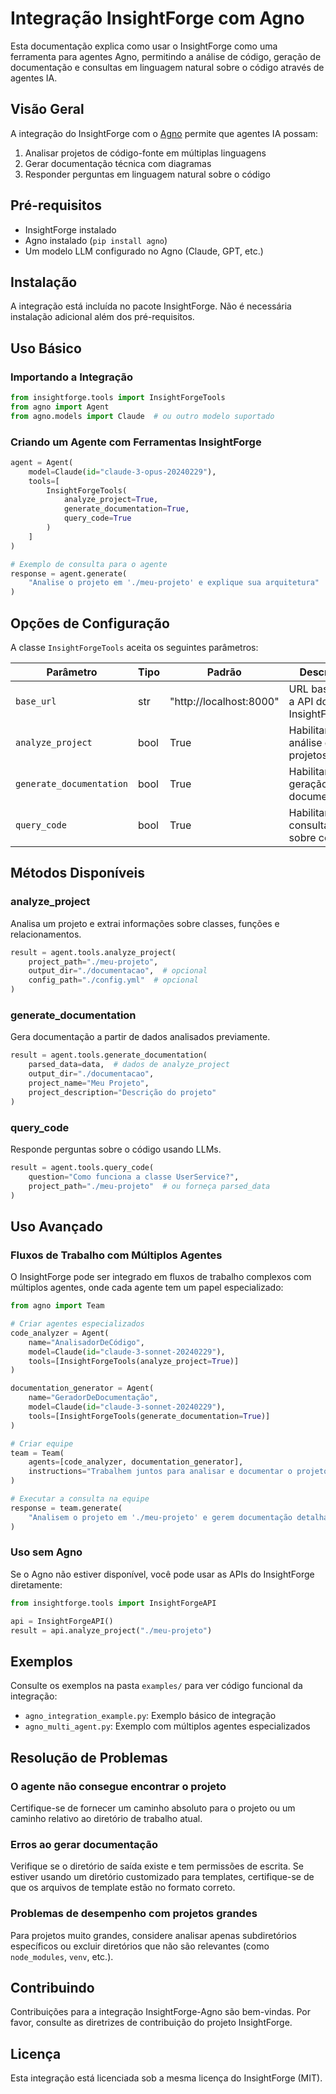 # Integração InsightForge com Agno

Esta documentação explica como usar o InsightForge como uma ferramenta para agentes Agno, permitindo a análise de código, geração de documentação e consultas em linguagem natural sobre o código através de agentes IA.

## Visão Geral

A integração do InsightForge com o [Agno](https://github.com/agno-agi/agno) permite que agentes IA possam:

1. Analisar projetos de código-fonte em múltiplas linguagens
2. Gerar documentação técnica com diagramas
3. Responder perguntas em linguagem natural sobre o código

## Pré-requisitos

- InsightForge instalado
- Agno instalado (`pip install agno`)
- Um modelo LLM configurado no Agno (Claude, GPT, etc.)

## Instalação

A integração está incluída no pacote InsightForge. Não é necessária instalação adicional além dos pré-requisitos.

## Uso Básico

### Importando a Integração

```python
from insightforge.tools import InsightForgeTools
from agno import Agent
from agno.models import Claude  # ou outro modelo suportado
```

### Criando um Agente com Ferramentas InsightForge

```python
agent = Agent(
    model=Claude(id="claude-3-opus-20240229"),
    tools=[
        InsightForgeTools(
            analyze_project=True,
            generate_documentation=True,
            query_code=True
        )
    ]
)

# Exemplo de consulta para o agente
response = agent.generate(
    "Analise o projeto em './meu-projeto' e explique sua arquitetura"
)
```

## Opções de Configuração

A classe `InsightForgeTools` aceita os seguintes parâmetros:

| Parâmetro | Tipo | Padrão | Descrição |
|-----------|------|--------|-----------|
| `base_url` | str | "http://localhost:8000" | URL base para a API do InsightForge |
| `analyze_project` | bool | True | Habilitar análise de projetos |
| `generate_documentation` | bool | True | Habilitar geração de documentação |
| `query_code` | bool | True | Habilitar consultas sobre código |

## Métodos Disponíveis

### analyze_project

Analisa um projeto e extrai informações sobre classes, funções e relacionamentos.

```python
result = agent.tools.analyze_project(
    project_path="./meu-projeto",
    output_dir="./documentacao",  # opcional
    config_path="./config.yml"  # opcional
)
```

### generate_documentation

Gera documentação a partir de dados analisados previamente.

```python
result = agent.tools.generate_documentation(
    parsed_data=data,  # dados de analyze_project
    output_dir="./documentacao",
    project_name="Meu Projeto",
    project_description="Descrição do projeto"
)
```

### query_code

Responde perguntas sobre o código usando LLMs.

```python
result = agent.tools.query_code(
    question="Como funciona a classe UserService?",
    project_path="./meu-projeto"  # ou forneça parsed_data
)
```

## Uso Avançado

### Fluxos de Trabalho com Múltiplos Agentes

O InsightForge pode ser integrado em fluxos de trabalho complexos com múltiplos agentes, onde cada agente tem um papel especializado:

```python
from agno import Team

# Criar agentes especializados
code_analyzer = Agent(
    name="AnalisadorDeCódigo",
    model=Claude(id="claude-3-sonnet-20240229"),
    tools=[InsightForgeTools(analyze_project=True)]
)

documentation_generator = Agent(
    name="GeradorDeDocumentação",
    model=Claude(id="claude-3-sonnet-20240229"),
    tools=[InsightForgeTools(generate_documentation=True)]
)

# Criar equipe
team = Team(
    agents=[code_analyzer, documentation_generator],
    instructions="Trabalhem juntos para analisar e documentar o projeto."
)

# Executar a consulta na equipe
response = team.generate(
    "Analisem o projeto em './meu-projeto' e gerem documentação detalhada."
)
```

### Uso sem Agno

Se o Agno não estiver disponível, você pode usar as APIs do InsightForge diretamente:

```python
from insightforge.tools import InsightForgeAPI

api = InsightForgeAPI()
result = api.analyze_project("./meu-projeto")
```

## Exemplos

Consulte os exemplos na pasta `examples/` para ver código funcional da integração:

- `agno_integration_example.py`: Exemplo básico de integração
- `agno_multi_agent.py`: Exemplo com múltiplos agentes especializados

## Resolução de Problemas

### O agente não consegue encontrar o projeto

Certifique-se de fornecer um caminho absoluto para o projeto ou um caminho relativo ao diretório de trabalho atual.

### Erros ao gerar documentação

Verifique se o diretório de saída existe e tem permissões de escrita. Se estiver usando um diretório customizado para templates, certifique-se de que os arquivos de template estão no formato correto.

### Problemas de desempenho com projetos grandes

Para projetos muito grandes, considere analisar apenas subdiretórios específicos ou excluir diretórios que não são relevantes (como `node_modules`, `venv`, etc.).

## Contribuindo

Contribuições para a integração InsightForge-Agno são bem-vindas. Por favor, consulte as diretrizes de contribuição do projeto InsightForge.

## Licença

Esta integração está licenciada sob a mesma licença do InsightForge (MIT).